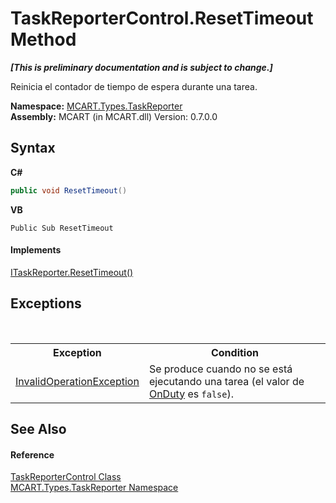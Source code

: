 # TaskReporterControl.ResetTimeout Method 
 _**\[This is preliminary documentation and is subject to change.\]**_

Reinicia el contador de tiempo de espera durante una tarea.

**Namespace:**&nbsp;<a href="256f3901-18cb-eeca-835c-7de778822db3">MCART.Types.TaskReporter</a><br />**Assembly:**&nbsp;MCART (in MCART.dll) Version: 0.7.0.0

## Syntax

**C#**<br />
``` C#
public void ResetTimeout()
```

**VB**<br />
``` VB
Public Sub ResetTimeout
```


#### Implements
<a href="87a25b23-67c8-1409-ff36-e57c3ff47678">ITaskReporter.ResetTimeout()</a><br />

## Exceptions
&nbsp;<table><tr><th>Exception</th><th>Condition</th></tr><tr><td><a href="http://msdn2.microsoft.com/es-es/library/2asft85a" target="_blank">InvalidOperationException</a></td><td>Se produce cuando no se está ejecutando una tarea (el valor de <a href="f20710c4-cb72-186c-f219-038f9b492cb5">OnDuty</a> es `false`).</td></tr></table>

## See Also


#### Reference
<a href="8772b8d4-cb78-6a2a-83e0-dd746f24cc98">TaskReporterControl Class</a><br /><a href="256f3901-18cb-eeca-835c-7de778822db3">MCART.Types.TaskReporter Namespace</a><br />